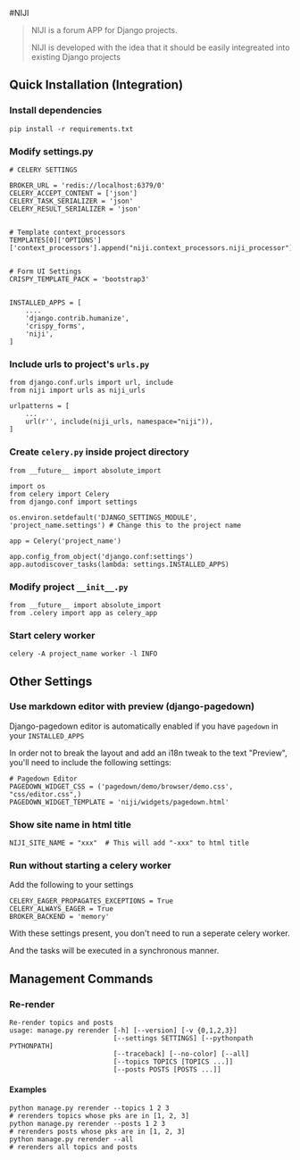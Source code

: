 #NIJI

> NIJI is a forum APP for Django projects.
>
> NIJI is developed with the idea that it should be easily integreated into existing Django projects

## Quick Installation (Integration)

### Install dependencies

```
pip install -r requirements.txt
```

### Modify settings.py

```
# CELERY SETTINGS

BROKER_URL = 'redis://localhost:6379/0'
CELERY_ACCEPT_CONTENT = ['json']
CELERY_TASK_SERIALIZER = 'json'
CELERY_RESULT_SERIALIZER = 'json'


# Template context_processors
TEMPLATES[0]['OPTIONS']['context_processors'].append("niji.context_processors.niji_processor")


# Form UI Settings
CRISPY_TEMPLATE_PACK = 'bootstrap3'


INSTALLED_APPS = [
    ....
    'django.contrib.humanize',
    'crispy_forms',
    'niji',
]
```

### Include urls to project's `urls.py`

```
from django.conf.urls import url, include
from niji import urls as niji_urls

urlpatterns = [
    ...
    url(r'', include(niji_urls, namespace="niji")),
]
```

### Create `celery.py` inside project directory

```
from __future__ import absolute_import

import os
from celery import Celery
from django.conf import settings

os.environ.setdefault('DJANGO_SETTINGS_MODULE', 'project_name.settings') # Change this to the project name

app = Celery('project_name')

app.config_from_object('django.conf:settings')
app.autodiscover_tasks(lambda: settings.INSTALLED_APPS)
```

### Modify project `__init__.py`

```
from __future__ import absolute_import
from .celery import app as celery_app
```


### Start celery worker

```
celery -A project_name worker -l INFO
```

## Other Settings

### Use markdown editor with preview (django-pagedown)

Django-pagedown editor is automatically enabled if you have `pagedown` in your `INSTALLED_APPS`

In order not to break the layout and add an i18n tweak to the text "Preview", you'll need to include the following settings:

```
# Pagedown Editor
PAGEDOWN_WIDGET_CSS = ('pagedown/demo/browser/demo.css', "css/editor.css",)
PAGEDOWN_WIDGET_TEMPLATE = 'niji/widgets/pagedown.html'
```

### Show site name in html title

```
NIJI_SITE_NAME = "xxx"  # This will add "-xxx" to html title
```

### Run without starting a celery worker

Add the following to your settings

```
CELERY_EAGER_PROPAGATES_EXCEPTIONS = True
CELERY_ALWAYS_EAGER = True
BROKER_BACKEND = 'memory'
```

With these settings present, you don't need to run a seperate celery worker.

And the tasks will be executed in a synchronous manner.

## Management Commands

### Re-render
```
Re-render topics and posts
usage: manage.py rerender [-h] [--version] [-v {0,1,2,3}]
                          [--settings SETTINGS] [--pythonpath PYTHONPATH]
                          [--traceback] [--no-color] [--all]
                          [--topics TOPICS [TOPICS ...]]
                          [--posts POSTS [POSTS ...]]

```
#### Examples
```
python manage.py rerender --topics 1 2 3
# rerenders topics whose pks are in [1, 2, 3]
python manage.py rerender --posts 1 2 3
# rerenders posts whose pks are in [1, 2, 3]
python manage.py rerender --all
# rerenders all topics and posts
```
